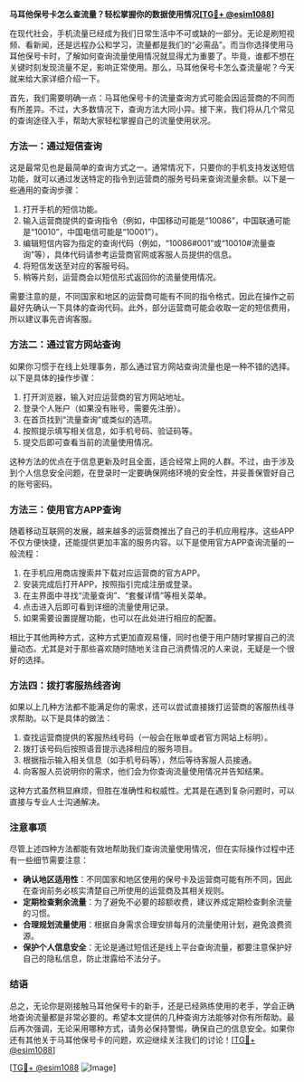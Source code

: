 **马耳他保号卡怎么查流量？轻松掌握你的数据使用情况[[TG💪+ @esim1088](https://t.me/s/esim1088)]**

在现代社会，手机流量已经成为我们日常生活中不可或缺的一部分。无论是刷短视频、看新闻，还是远程办公和学习，流量都是我们的“必需品”。而当你选择使用马耳他保号卡时，了解如何查询流量使用情况就显得尤为重要了。毕竟，谁都不想在关键时刻发现流量不足，影响正常使用。那么，马耳他保号卡怎么查流量呢？今天就来给大家详细介绍一下。

首先，我们需要明确一点：马耳他保号卡的流量查询方式可能会因运营商的不同而有所差异。不过，大多数情况下，查询方法大同小异。接下来，我们将从几个常见的查询途径入手，帮助大家轻松掌握自己的流量使用状况。

### 方法一：通过短信查询

这是最常见也是最简单的查询方式之一。通常情况下，只要你的手机支持发送短信功能，就可以通过发送特定的指令到运营商的服务号码来查询流量余额。以下是一些通用的查询步骤：

1. 打开手机的短信功能。
2. 输入运营商提供的查询指令（例如，中国移动可能是“10086”，中国联通可能是“10010”，中国电信可能是“10001”）。
3. 编辑短信内容为指定的查询代码（例如，“10086#001”或“10010#流量查询”等），具体代码请参考运营商官网或客服人员提供的信息。
4. 将短信发送至对应的客服号码。
5. 稍等片刻，运营商会以短信形式返回你的流量使用情况。

需要注意的是，不同国家和地区的运营商可能有不同的指令格式，因此在操作之前最好先确认一下具体的查询代码。此外，部分运营商可能会收取一定的短信费用，所以建议事先咨询客服。

### 方法二：通过官方网站查询

如果你习惯于在线上处理事务，那么通过官方网站查询流量也是一种不错的选择。以下是具体的操作步骤：

1. 打开浏览器，输入对应运营商的官方网站地址。
2. 登录个人账户（如果没有账号，需要先注册）。
3. 在首页找到“流量查询”或类似的选项。
4. 按照提示填写相关信息，如手机号码、验证码等。
5. 提交后即可查看当前的流量使用情况。

这种方法的优点在于信息更新及时且全面，适合经常上网的人群。不过，由于涉及到个人信息安全问题，在登录时一定要确保网络环境的安全性，并妥善保管好自己的账号密码。

### 方法三：使用官方APP查询

随着移动互联网的发展，越来越多的运营商推出了自己的手机应用程序。这些APP不仅方便快捷，还能提供更加丰富的服务内容。以下是使用官方APP查询流量的一般流程：

1. 在手机应用商店搜索并下载对应运营商的官方APP。
2. 安装完成后打开APP，按照指引完成注册或登录。
3. 在主界面中寻找“流量查询”、“套餐详情”等相关菜单。
4. 点击进入后即可看到详细的流量使用记录。
5. 如果需要设置提醒功能，也可以在此处进行相应的配置。

相比于其他两种方式，这种方式更加直观易懂，同时也便于用户随时掌握自己的流量动态。尤其是对于那些喜欢随时随地关注自己消费情况的人来说，无疑是一个很好的选择。

### 方法四：拨打客服热线咨询

如果以上几种方法都不能满足你的需求，还可以尝试直接拨打运营商的客服热线寻求帮助。以下是具体的做法：

1. 查找运营商提供的客服热线号码（一般会在账单或者官方网站上标明）。
2. 拨打该号码后按照语音提示选择相应的服务项目。
3. 根据指示输入相关信息（如手机号码等），然后等待客服人员接通。
4. 向客服人员说明你的需求，他们会为你查询流量使用情况并告知结果。

这种方式虽然稍显麻烦，但胜在准确性和权威性。尤其是在遇到复杂问题时，可以直接与专业人士沟通解决。

### 注意事项

尽管上述四种方法都能有效地帮助我们查询流量使用情况，但在实际操作过程中还有一些细节需要注意：

- **确认地区适用性**：不同国家和地区使用的保号卡及运营商可能有所不同，因此在查询前务必核实清楚自己所使用的运营商及其相关规则。
- **定期检查剩余流量**：为了避免不必要的超额收费，建议养成定期检查剩余流量的习惯。
- **合理规划流量使用**：根据自身需求合理安排每月的流量使用计划，避免浪费资源。
- **保护个人信息安全**：无论是通过短信还是线上平台查询流量，都要注意保护好自己的隐私信息，防止泄露给不法分子。

### 结语

总之，无论你是刚接触马耳他保号卡的新手，还是已经熟练使用的老手，学会正确地查询流量都是非常必要的。希望本文提供的几种查询方法能够对你有所帮助。最后再次强调，无论采用哪种方式，请务必保持警惕，确保自己的信息安全。如果你还有其他关于马耳他保号卡的问题，欢迎继续关注我们的讨论！[[TG💪+ @esim1088](https://t.me/s/esim1088)] 

[[TG💪+ @esim1088](https://t.me/s/esim1088) ![Image](https://i.postimg.cc/4NQfJmqS/Snipaste-2025-05-13-00-14-12.png)]